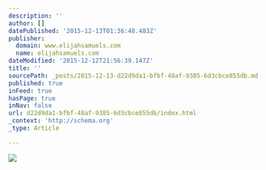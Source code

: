 ```yaml
---
description: ''
author: []
datePublished: '2015-12-13T01:36:48.483Z'
publisher:
  domain: www.elijahsamuels.com
  name: elijahsamuels.com
dateModified: '2015-12-12T21:56:39.147Z'
title: ''
sourcePath: _posts/2015-12-13-d22d9da1-bfbf-48af-9385-6d3cbce855db.md
published: true
inFeed: true
hasPage: true
inNav: false
url: d22d9da1-bfbf-48af-9385-6d3cbce855db/index.html
_context: 'http://schema.org'
_type: Article

---
```

![](http://www.elijahsamuels.com/wp-content/grand-media/link/Rob_Thomas_-_Trust_You_id125-thumb.jpg)